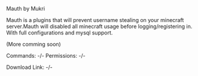 Mauth by Mukri

Mauth is a plugins that will prevent username stealing on your minecraft server.Mauth will disabled all minecraft usage before logging/registering in.
With full configurations and mysql support. 

(More comming soon)

Commands: -/-
Permissions: -/-

Download Link: -/-
